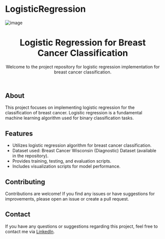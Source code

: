 # LogisticRegression
![image](https://github.com/MananChandna/LogisticRegression/assets/139998502/362f2aa2-3aae-48a8-aa04-971169625a82)



<!DOCTYPE html>
<html lang="en">
<head>
  <meta charset="UTF-8">
  <meta name="viewport" content="width=device-width, initial-scale=1.0">
</head>
<body>
  <header>
    <h1>Logistic Regression for Breast Cancer Classification</h1>
    <p>Welcome to the project repository for logistic regression implementation for breast cancer classification.</p>
  </header>
  
  <section>
    <h2>About</h2>
    <p>This project focuses on implementing logistic regression for the classification of breast cancer. Logistic regression is a fundamental machine learning algorithm used for binary classification tasks.</p>
  </section>
  
  <section>
    <h2>Features</h2>
    <ul>
      <li>Utilizes logistic regression algorithm for breast cancer classification.</li>
      <li>Dataset used: Breast Cancer Wisconsin (Diagnostic) Dataset (available in the repository).</li>
      <li>Provides training, testing, and evaluation scripts.</li>
      <li>Includes visualization scripts for model performance.</li>
    </ul>
  </section>
  
 
  
  <section>
    <h2>Contributing</h2>
    <p>Contributions are welcome! If you find any issues or have suggestions for improvements, please open an issue or create a pull request.</p>
  </section>
  <h2>Contact</h2>
    <p>If you have any questions or suggestions regarding this project, feel free to contact me via <a href="https://www.linkedin.com/in/manan-chandna-697588257/">LinkedIn</a>.</p>
</body>
</html>
